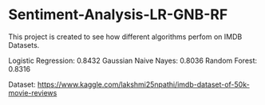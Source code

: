 # Sentiment-Analysis-LR-GNB-RF
This project is created to see how different algorithms perfom on IMDB Datasets.

Logistic Regression:  0.8432 
Gaussian Naive Nayes:  0.8036 
Random Forest:  0.8316 

Dataset: https://www.kaggle.com/lakshmi25npathi/imdb-dataset-of-50k-movie-reviews



